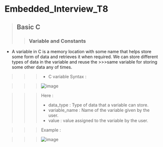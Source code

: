 # Embedded_Interview_T8
>## Basic C
>>### Variable and Constants
- A variable in C is a memory location with some name that helps store some form of data and retrieves it when required. We can store different types of data in the variable and reuse the >>>same variable for storing some other data any of times.
>>>- C variable Syntax :
 
>>> ![image](https://github.com/ManhPhung/Embedded_Interview_T8/assets/141265486/0b753701-24b9-4ae3-bfab-c350b2c7c29f)
  
>>>Here :
>>>    + data_type : Type of data that a variable can store.
>>>    + variable_name : Name of the variable given by the user.
>>>    + value : value assigned to the variable by the user.

>>>Example :

>>>![image](https://github.com/ManhPhung/Embedded_Interview_T8/assets/141265486/46458048-918c-43f9-8018-a2a722cc151c)

